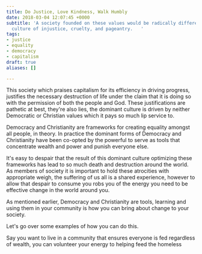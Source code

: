 ```yaml
---
title: Do Justice, Love Kindness, Walk Humbly
date: 2018-03-04 12:07:45 +0000
subtitle: 'A society founded on these values would be radically different to our dominant
  culture of injustice, cruelty, and pageantry.   '
tags:
- justice
- equality
- democracy
- capitalism
draft: true
aliases: []

---
```

This society which praises capitalism for its efficiency in driving progress, justifies the necessary destruction of life under the claim that it is doing so with the permission of both the people and God. These justifications are pathetic at best, they're also lies, the dominant culture is driven by neither Democratic or Christian values which it pays so much lip service to.

Democracy and Christianity are frameworks for creating equality amongst all people, in theory. In practice the dominant forms of Democracy and Christianity have been co-opted by the powerful to serve as tools that concentrate wealth and power and punish everyone else.

It's easy to despair that the result of this dominant culture optimizing these frameworks has lead to so much death and destruction around the world. As members of society it is important to hold these atrocities with appropriate weigh, the suffering of us all is a shared experience, however to allow that despair to consume you robs you of the energy you need to be effective change in the world around you.

As mentioned earlier, Democracy and Christianity are tools, learning and using them in your community is how you can bring about change to your society. 

Let's go over some examples of how you can do this.

Say you want to live in a community that ensures everyone is fed regardless of wealth, you can volunteer your energy to helping feed the homeless